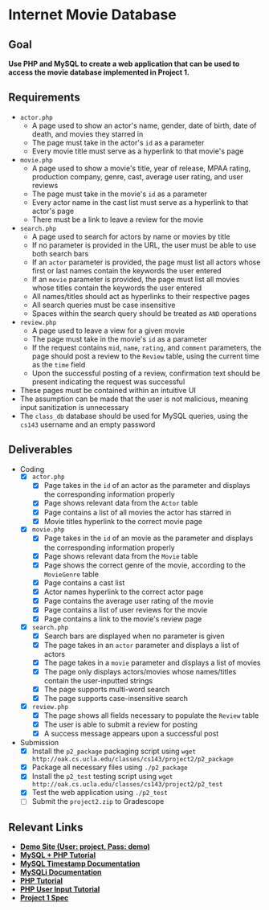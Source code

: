 # Internet Movie Database

## Goal

**Use PHP and MySQL to create a web application that can be used to access the movie database implemented in Project 1.**

## Requirements

- `actor.php`
  - A page used to show an actor's name, gender, date of birth, date of death, and movies they starred in
  - The page must take in the actor's `id` as a parameter
  - Every movie title must serve as a hyperlink to that movie's page
- `movie.php`
  - A page used to show a movie's title, year of release, MPAA rating, production company, genre, cast, average user rating, and user reviews
  - The page must take in the movie's `id` as a parameter
  - Every actor name in the cast list must serve as a hyperlink to that actor's page
  - There must be a link to leave a review for the movie
- `search.php`
  - A page used to search for actors by name or movies by title
  - If no parameter is provided in the URL, the user must be able to use both search bars
  - If an `actor` parameter is provided, the page must list all actors whose first or last names contain the keywords the user entered
  - If an `movie` parameter is provided, the page must list all movies whose titles contain the keywords the user entered
  - All names/titles should act as hyperlinks to their respective pages
  - All search queries must be case insensitive
  - Spaces within the search query should be treated as `AND` operations
- `review.php`
  - A page used to leave a view for a given movie
  - The page must take in the movie's `id` as a parameter
  - If the request contains `mid`, `name`, `rating`, and `comment` parameters, the page should post a review to the `Review` table, using the current time as the `time` field
  - Upon the successful posting of a review, confirmation text should be present indicating the request was successful
- These pages must be contained within an intuitive UI
- The assumption can be made that the user is not malicious, meaning input sanitization is unnecessary
- The `class_db` database should be used for MySQL queries, using the `cs143` username and an empty password

## Deliverables

- Coding
  - [x] `actor.php`
    - [x] Page takes in the `id` of an actor as the parameter and displays the corresponding information properly
    - [x] Page shows relevant data from the `Actor` table
    - [x] Page contains a list of all movies the actor has starred in
    - [x] Movie titles hyperlink to the correct movie page
  - [x] `movie.php`
    - [x] Page takes in the `id` of an movie as the parameter and displays the corresponding information properly
    - [x] Page shows relevant data from the `Movie` table
    - [x] Page shows the correct genre of the movie, according to the `MovieGenre` table
    - [x] Page contains a cast list
    - [x] Actor names hyperlink to the correct actor page
    - [x] Page contains the average user rating of the movie
    - [x] Page contains a list of user reviews for the movie
    - [x] Page contains a link to the movie's review page
  - [x] `search.php`
    - [x] Search bars are displayed when no parameter is given
    - [x] The page takes in an `actor` parameter and displays a list of actors
    - [x] The page takes in a `movie` parameter and displays a list of movies
    - [x] The page only displays actors/movies whose names/titles contain the user-inputted strings
    - [x] The page supports multi-word search
    - [x] The page supports case-insensitive search
  - [x] `review.php`
    - [x] The page shows all fields necessary to populate the `Review` table
    - [x] The user is able to submit a review for posting
    - [x] A success message appears upon a successful post
- Submission
  - [x] Install the `p2_package` packaging script using `wget http://oak.cs.ucla.edu/classes/cs143/project2/p2_package`
  - [x] Package all necessary files using `./p2_package`
  - [x] Install the `p2_test` testing script using `wget http://oak.cs.ucla.edu/classes/cs143/project2/p2_test`
  - [x] Test the web application using `./p2_test`
  - [ ] Submit the `project2.zip` to Gradescope

## Relevant Links

- **[Demo Site (User: project, Pass: demo)](http://oak.cs.ucla.edu/classes/cs143/demos/project2/)**
- **[MySQL + PHP Tutorial](https://oak.cs.ucla.edu/refs/php/php_mysql_cs143.html)**
- **[MySQL Timestamp Documentation](https://dev.mysql.com/doc/refman/8.0/en/date-and-time-functions.html)**
- **[MySQLi Documentation](https://www.php.net/manual/en/book.mysqli.php)**
- **[PHP Tutorial](https://www.w3schools.com/php/php_intro.asp)**
- **[PHP User Input Tutorial](https://oak.cs.ucla.edu/refs/php/php_input.html)**
- **[Project 1 Spec](https://oak.cs.ucla.edu/classes/cs143/project1/)**

